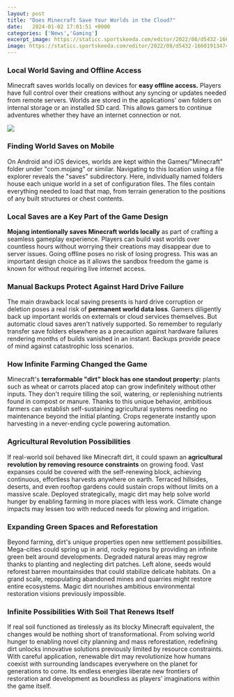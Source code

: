 ```yaml
---
layout: post
title: "Does Minecraft Save Your Worlds in the Cloud?"
date:   2024-01-02 17:01:51 +0000
categories: ['News','Gaming']
excerpt_image: https://staticc.sportskeeda.com/editor/2022/08/d5432-16601913474876-1920.jpg
image: https://staticc.sportskeeda.com/editor/2022/08/d5432-16601913474876-1920.jpg
---
```


### Local World Saving and Offline Access  
Minecraft saves worlds locally on devices for **easy offline access.** Players have full control over their creations without any syncing or updates needed from remote servers. Worlds are stored in the applications' own folders on internal storage or an installed SD card. This allows gamers to continue adventures whether they have an internet connection or not. 

![](https://staticc.sportskeeda.com/editor/2022/08/d5432-16601913474876-1920.jpg)
### Finding World Saves on Mobile 
On Android and iOS devices, worlds are kept within the Games/"Minecraft" folder under "com.mojang" or similar. Navigating to this location using a file explorer reveals the "saves" subdirectory. Here, individually named folders house each unique world in a set of configuration files. The files contain everything needed to load that map, from terrain generation to the positions of any built structures or chest contents.
### Local Saves are a Key Part of the Game Design
**Mojang intentionally saves Minecraft worlds locally** as part of crafting a seamless gameplay experience. Players can build vast worlds over countless hours without worrying their creations may disappear due to server issues. Going offline poses no risk of losing progress. This was an important design choice as it allows the sandbox freedom the game is known for without requiring live internet access.
### Manual Backups Protect Against Hard Drive Failure  
The main drawback local saving presents is hard drive corruption or deletion poses a real risk of **permanent world data loss**. Gamers diligently back up important worlds on externals or cloud services themselves. But automatic cloud saves aren't natively supported. So remember to regularly transfer save folders elsewhere as a precaution against hardware failures rendering months of builds vanished in an instant. Backups provide peace of mind against catastrophic loss scenarios.
### How Infinite Farming Changed the Game
Minecraft's **terraformable "dirt" block has one standout property:** plants such as wheat or carrots placed atop can grow indefinitely without other inputs. They don't require tilling the soil, watering, or replenishing nutrients found in compost or manure. Thanks to this unique behavior, ambitious farmers can establish self-sustaining agricultural systems needing no maintenance beyond the initial planting. Crops regenerate instantly upon harvesting in a never-ending cycle powering automation.
### Agricultural Revolution Possibilities
If real-world soil behaved like Minecraft dirt, it could spawn an **agricultural revolution by removing resource constraints** on growing food. Vast expanses could be covered with the self-renewing block, achieving continuous, effortless harvests anywhere on earth. Terraced hillsides, deserts, and even rooftop gardens could sustain crops without limits on a massive scale. Deployed strategically, magic dirt may help solve world hunger by enabling farming in more places with less work. Climate change impacts may lessen too with reduced needs for plowing and irrigation. 
### Expanding Green Spaces and Reforestation 
Beyond farming, dirt's unique properties open new settlement possibilities. Mega-cities could spring up in arid, rocky regions by providing an infinite green belt around developments. Degraded natural areas may regrow thanks to planting and neglecting dirt patches. Left alone, seeds would reforest barren mountainsides that could stabilize delicate habitats. On a grand scale, repopulating abandoned mines and quarries might restore entire ecosystems. Magic dirt nourishes ambitious environmental restoration visions previously impossible.
### Infinite Possibilities With Soil That Renews Itself
If real soil functioned as tirelessly as its blocky Minecraft equivalent, the changes would be nothing short of transformational. From solving world hunger to enabling novel city planning and mass reforestation, redefining dirt unlocks innovative solutions previously limited by resource constraints. With careful application, renewable dirt may revolutionize how humans coexist with surrounding landscapes everywhere on the planet for generations to come. Its endless energies liberate new frontiers of restoration and development as boundless as players' imaginations within the game itself.